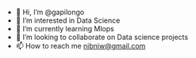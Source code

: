 - 👋 Hi, I’m @gapilongo
- 👀 I’m interested in Data Science
- 🌱 I’m currently learning Mlops
- 💞️ I’m looking to collaborate on Data science projects
- 📫 How to reach me nibniw@gmail.com

<!---
gapilongo/gapilongo is a ✨ special ✨ repository because its `README.md` (this file) appears on your GitHub profile.
You can click the Preview link to take a look at your changes.
--->
